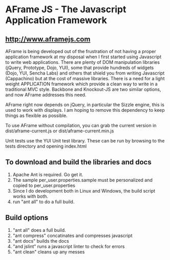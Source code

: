 AFrame JS - The Javascript Application Framework
================================================

http://www.aframejs.com
-----------------------

AFrame is being developed out of the frustration of not having a proper application framework at my disposal when I first
started using Javascript to write web applications.  There are plenty of DOM manipulation libraries (jQuery, Prototype, Dojo, YUI),
some that provide hundreds of widgets (Dojo, YUI, Sencha Labs) and others that shield you from writing Javascript (Cappachino) but
at the cost of massive libraries.  There is a need for a light weight APPLICATION framework which provide a clean way to write
in a traditional MVC style.  Backbone and Knockout-JS are two similar options, and now AFrame addresses this need.

AFrame right now depends on jQuery, in particular the Sizzle engine, this is used to work with displays.  I am hoping to remove this
dependency to keep things as flexible as possible.

To use AFrame without compilation, you can grab the current version in dist/aframe-current.js or dist/aframe-current.min.js

Unit tests use the YUI Unit test library.  These can be run by browsing to the tests directory and opening index.html


To download and build the libraries and docs
--------------------------------------------
1) Apache Ant is required.  Go get it.
2) The sample per_user.properties.sample must be personalized and copied to per_user.properties
3) Since I do development both in Linux and Windows, the build script works with both.
4) run "ant all" to do a full build.

Build options
--------------------------------------------
1) "ant all" does a full build.
2) "ant compress" concatinates and compresses javascript
3) "ant docs" builds the docs
4) "and jslint" runs a javascript linter to check for errors
5) "ant clean" cleans up any messes



